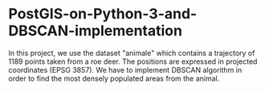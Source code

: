 # PostGIS-on-Python-3-and-DBSCAN-implementation


In this project, we use the dataset "animale" which contains a trajectory 
of 1189 points taken from a roe deer. The positions are expressed in projected 
coordinates (EPSG 3857). We have to implement DBSCAN algorithm in order to find 
the most densely populated areas from the animal.
